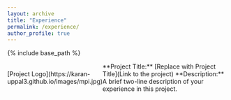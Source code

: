 ```yaml
---
layout: archive
title: "Experience"
permalink: /experience/
author_profile: true
---
```


{% include base_path %}

<div style="display: flex; align-items: center;"> 
    <div style="flex: 1;"> 
        [Project Logo](https://karan-uppal3.github.io/images/mpi.jpg)
    </div> 
    <div style="flex: 3;"> 
        **Project Title:** [Replace with Project Title](Link to the project) 
        **Description:** A brief two-line description of your experience in this project. 
    </div> 
</div>